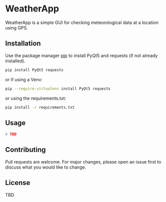 # WeatherApp

WeatherApp is a simple GUI for checking meteorological data at a location using GPS.

## Installation

Use the package manager [pip](https://pip.pypa.io/en/stable/) to install PyQt5 and requests (if not already installed).

```bash
pip install PyQt5 requests
```
or if using a Venv:

```bash
pip --require-virtualenv install PyQt5 requests
```
or using the requirements.txt:

```bash
pip install -r requirements.txt
```

## Usage

```python
# TBD
```

## Contributing

Pull requests are welcome. For major changes, please open an issue first
to discuss what you would like to change.

## License

TBD

